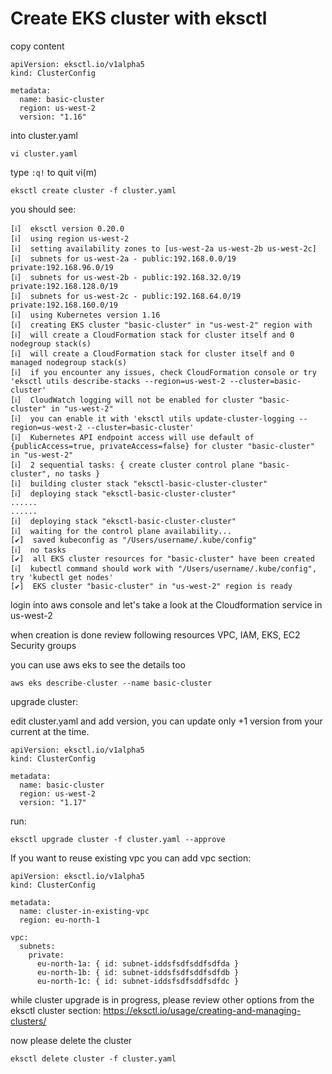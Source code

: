 # Create EKS cluster with eksctl
copy content

```
apiVersion: eksctl.io/v1alpha5
kind: ClusterConfig

metadata:
  name: basic-cluster
  region: us-west-2
  version: "1.16"
```

into cluster.yaml

```
vi cluster.yaml
```


type ``:q!`` to quit vi(m)

```
eksctl create cluster -f cluster.yaml
```

you should see:

```
[ℹ]  eksctl version 0.20.0
[ℹ]  using region us-west-2
[ℹ]  setting availability zones to [us-west-2a us-west-2b us-west-2c]
[ℹ]  subnets for us-west-2a - public:192.168.0.0/19 private:192.168.96.0/19
[ℹ]  subnets for us-west-2b - public:192.168.32.0/19 private:192.168.128.0/19
[ℹ]  subnets for us-west-2c - public:192.168.64.0/19 private:192.168.160.0/19
[ℹ]  using Kubernetes version 1.16
[ℹ]  creating EKS cluster "basic-cluster" in "us-west-2" region with 
[ℹ]  will create a CloudFormation stack for cluster itself and 0 nodegroup stack(s)
[ℹ]  will create a CloudFormation stack for cluster itself and 0 managed nodegroup stack(s)
[ℹ]  if you encounter any issues, check CloudFormation console or try 'eksctl utils describe-stacks --region=us-west-2 --cluster=basic-cluster'
[ℹ]  CloudWatch logging will not be enabled for cluster "basic-cluster" in "us-west-2"
[ℹ]  you can enable it with 'eksctl utils update-cluster-logging --region=us-west-2 --cluster=basic-cluster'
[ℹ]  Kubernetes API endpoint access will use default of {publicAccess=true, privateAccess=false} for cluster "basic-cluster" in "us-west-2"
[ℹ]  2 sequential tasks: { create cluster control plane "basic-cluster", no tasks }
[ℹ]  building cluster stack "eksctl-basic-cluster-cluster"
[ℹ]  deploying stack "eksctl-basic-cluster-cluster"
......
......
[ℹ]  deploying stack "eksctl-basic-cluster-cluster"
[ℹ]  waiting for the control plane availability...
[✔]  saved kubeconfig as "/Users/username/.kube/config"
[ℹ]  no tasks
[✔]  all EKS cluster resources for "basic-cluster" have been created
[ℹ]  kubectl command should work with "/Users/username/.kube/config", try 'kubectl get nodes'
[✔]  EKS cluster "basic-cluster" in "us-west-2" region is ready
```

login into aws console and let's take a look at the Cloudformation service in us-west-2

when creation is done
review following resources VPC, IAM, EKS, EC2 Security groups


you can use aws eks to see the details too

```
aws eks describe-cluster --name basic-cluster
```

upgrade cluster:

edit cluster.yaml and add version, you can update only +1 version from your current at the time.



```
apiVersion: eksctl.io/v1alpha5
kind: ClusterConfig

metadata:
  name: basic-cluster
  region: us-west-2
  version: "1.17"
```

run:
```
eksctl upgrade cluster -f cluster.yaml --approve
```

If you want to reuse existing vpc you can add vpc section:

```
apiVersion: eksctl.io/v1alpha5
kind: ClusterConfig

metadata:
  name: cluster-in-existing-vpc
  region: eu-north-1

vpc:
  subnets:
    private:
      eu-north-1a: { id: subnet-iddsfsdfsddfsdfda }
      eu-north-1b: { id: subnet-iddsfsdfsddfsdfdb }
      eu-north-1c: { id: subnet-iddsfsdfsddfsdfdc }
```

while cluster upgrade is in progress, please review other options from the eksctl cluster section: https://eksctl.io/usage/creating-and-managing-clusters/

now please delete the cluster

```
eksctl delete cluster -f cluster.yaml
```

